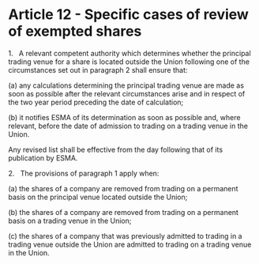 # Article 12 - Specific cases of review of exempted shares


1.   A relevant competent authority which determines whether the principal trading venue for a share is located outside the Union following one of the circumstances set out in paragraph 2 shall ensure that:

(a) any calculations determining the principal trading venue are made as soon as possible after the relevant circumstances arise and in respect of the two year period preceding the date of calculation;

(b) it notifies ESMA of its determination as soon as possible and, where relevant, before the date of admission to trading on a trading venue in the Union.

Any revised list shall be effective from the day following that of its publication by ESMA.

2.   The provisions of paragraph 1 apply when:

(a) the shares of a company are removed from trading on a permanent basis on the principal venue located outside the Union;

(b) the shares of a company are removed from trading on a permanent basis on a trading venue in the Union;

(c) the shares of a company that was previously admitted to trading in a trading venue outside the Union are admitted to trading on a trading venue in the Union.

